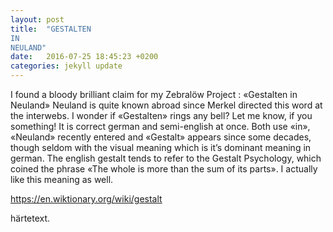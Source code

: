 ```yaml
---
layout: post
title:  "GESTALTEN 
IN 
NEULAND"
date:   2016-07-25 18:45:23 +0200
categories: jekyll update
---
```




I found a bloody brilliant claim for my Zebralöw Project :
«Gestalten in Neuland»
Neuland is quite known abroad since Merkel directed this word at the interwebs. I wonder if «Gestalten» rings any bell? Let me know, if you something!
It is correct german and semi-english at once. Both use «in», «Neuland» recently entered and «Gestalt» appears since some decades, though seldom with the visual meaning which is it’s dominant meaning in german. The english gestalt tends to refer to the Gestalt Psychology, which coined the phrase 
«The whole is more than the sum of its parts».
I actually like this meaning as well.


https://en.wiktionary.org/wiki/gestalt


härtetext.